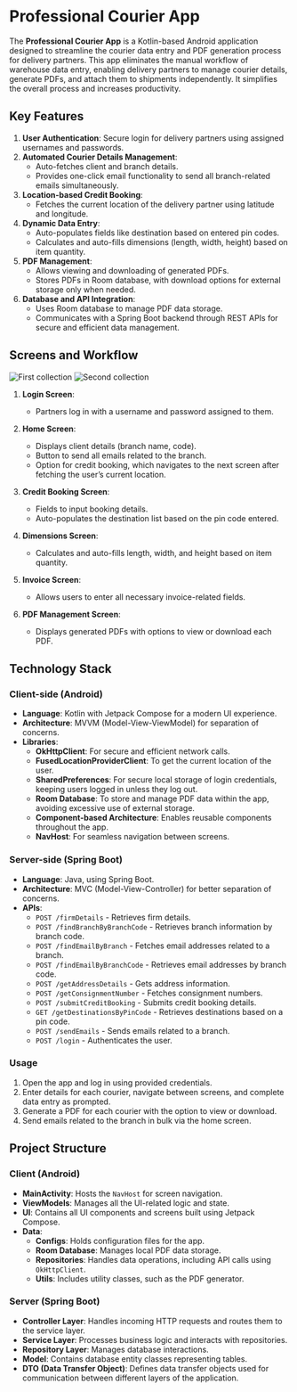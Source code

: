 # Professional Courier App

The **Professional Courier App** is a Kotlin-based Android application designed to streamline the courier data entry and PDF generation process for delivery partners. This app eliminates the manual workflow of warehouse data entry, enabling delivery partners to manage courier details, generate PDFs, and attach them to shipments independently. It simplifies the overall process and increases productivity.

## Key Features

1. **User Authentication**: Secure login for delivery partners using assigned usernames and passwords.
2. **Automated Courier Details Management**:
   - Auto-fetches client and branch details.
   - Provides one-click email functionality to send all branch-related emails simultaneously.
3. **Location-based Credit Booking**:
   - Fetches the current location of the delivery partner using latitude and longitude.
4. **Dynamic Data Entry**:
   - Auto-populates fields like destination based on entered pin codes.
   - Calculates and auto-fills dimensions (length, width, height) based on item quantity.
5. **PDF Management**:
   - Allows viewing and downloading of generated PDFs.
   - Stores PDFs in Room database, with download options for external storage only when needed.
6. **Database and API Integration**:
   - Uses Room database to manage PDF data storage.
   - Communicates with a Spring Boot backend through REST APIs for secure and efficient data management.
   
## Screens and Workflow

![First collection](https://drive.google.com/uc?export=view&id=1CzBfnT7tvGjhuWMxjfIv3oF3IqY7YfgT)
![Second collection](https://drive.google.com/uc?export=view&id=1Deg8Xc_gFP41ADckSIdDnu80y0jpO6fe)

1. **Login Screen**: 
   - Partners log in with a username and password assigned to them.
   
2. **Home Screen**:
   - Displays client details (branch name, code).
   - Button to send all emails related to the branch.
   - Option for credit booking, which navigates to the next screen after fetching the user’s current location.

3. **Credit Booking Screen**:
   - Fields to input booking details.
   - Auto-populates the destination list based on the pin code entered.

4. **Dimensions Screen**:
   - Calculates and auto-fills length, width, and height based on item quantity.
   
5. **Invoice Screen**:
   - Allows users to enter all necessary invoice-related fields.

6. **PDF Management Screen**:
   - Displays generated PDFs with options to view or download each PDF.

## Technology Stack

### Client-side (Android)

- **Language**: Kotlin with Jetpack Compose for a modern UI experience.
- **Architecture**: MVVM (Model-View-ViewModel) for separation of concerns.
- **Libraries**:
  - **OkHttpClient**: For secure and efficient network calls.
  - **FusedLocationProviderClient**: To get the current location of the user.
  - **SharedPreferences**: For secure local storage of login credentials, keeping users logged in unless they log out.
  - **Room Database**: To store and manage PDF data within the app, avoiding excessive use of external storage.
  - **Component-based Architecture**: Enables reusable components throughout the app.
  - **NavHost**: For seamless navigation between screens.

### Server-side (Spring Boot)

- **Language**: Java, using Spring Boot.
- **Architecture**: MVC (Model-View-Controller) for better separation of concerns.
- **APIs**:
  - `POST /firmDetails` - Retrieves firm details.
  - `POST /findBranchByBranchCode` - Retrieves branch information by branch code.
  - `POST /findEmailByBranch` - Fetches email addresses related to a branch.
  - `POST /findEmailByBranchCode` - Retrieves email addresses by branch code.
  - `POST /getAddressDetails` - Gets address information.
  - `POST /getConsignmentNumber` - Fetches consignment numbers.
  - `POST /submitCreditBooking` - Submits credit booking details.
  - `GET /getDestinationsByPinCode` - Retrieves destinations based on a pin code.
  - `POST /sendEmails` - Sends emails related to a branch.
  - `POST /login` - Authenticates the user.

### Usage

1. Open the app and log in using provided credentials.
2. Enter details for each courier, navigate between screens, and complete data entry as prompted.
3. Generate a PDF for each courier with the option to view or download.
4. Send emails related to the branch in bulk via the home screen.

## Project Structure

### Client (Android)

- **MainActivity**: Hosts the `NavHost` for screen navigation.
- **ViewModels**: Manages all the UI-related logic and state.
- **UI**: Contains all UI components and screens built using Jetpack Compose.
- **Data**: 
  - **Configs**: Holds configuration files for the app.
  - **Room Database**: Manages local PDF data storage.
  - **Repositories**: Handles data operations, including API calls using `OkHttpClient`.
  - **Utils**: Includes utility classes, such as the PDF generator.

### Server (Spring Boot)

- **Controller Layer**: Handles incoming HTTP requests and routes them to the service layer.
- **Service Layer**: Processes business logic and interacts with repositories.
- **Repository Layer**: Manages database interactions.
- **Model**: Contains database entity classes representing tables.
- **DTO (Data Transfer Object)**: Defines data transfer objects used for communication between different layers of the application.
